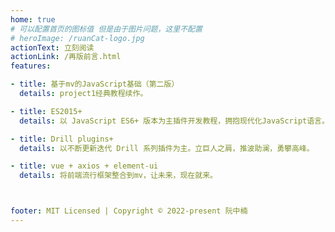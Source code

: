 ```yaml
---
home: true
# 可以配置首页的图标值 但是由于图片问题，这里不配置
# heroImage: /ruanCat-logo.jpg
actionText: 立刻阅读
actionLink: /再版前言.html
features:

- title: 基于mv的JavaScript基础（第二版）
  details: project1经典教程续作。

- title: ES2015+
  details: 以 JavaScript ES6+ 版本为主插件开发教程，拥抱现代化JavaScript语言。

- title: Drill plugins+
  details: 以不断更新迭代 Drill 系列插件为主。立巨人之肩，推波助澜，勇攀高峰。

- title: vue + axios + element-ui
  details: 将前端流行框架整合到mv，让未来，现在就来。



footer: MIT Licensed | Copyright © 2022-present 阮中楠
---
```


<!-- 
  首页的编写参考文章：
  https://jackiehao.blog.csdn.net/article/details/106633226
 -->

<!-- https://blog.csdn.net/qq_41327483/article/details/119103300#t15 -->
<style>
   background-image: url('https://img-blog.csdnimg.cn/img_convert/6602d9cf3ab2ce79293484b2b871138f.gif');
</style>




